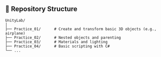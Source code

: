 

## 📂 Repository Structure

```plaintext
UnityLab/
│
├── Practice_01/      # Create and transform basic 3D objects (e.g., airplane)
├── Practice_02/      # Nested objects and parenting
├── Practice_03/      # Materials and lighting
├── Practice_04/      # Basic scripting with C#
└── ...
````
